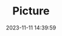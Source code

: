 ---
weight: 1
images:
- /images/edited/180.jpeg
title: Picture
date: 2023-11-11 14:39:59
tags: [luminar neo,work,24-70mm F2.8 DG DN | Art 019,ILCE-7M3,25.1,person,laptop,diningtable,cup]
---